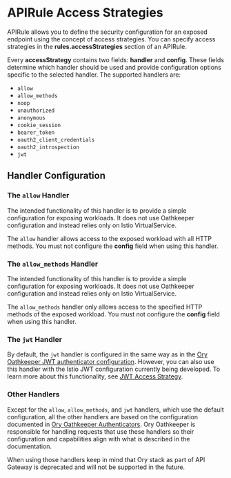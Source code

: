 # APIRule Access Strategies

APIRule allows you to define the security configuration for an exposed endpoint using the concept of access strategies. You can specify access strategies in the **rules.accessStrategies** section of an APIRule.

Every **accessStrategy** contains two fields: **handler** and **config**. These fields determine which handler should be used and provide configuration options specific to the selected handler. The supported handlers are:
- `allow`
- `allow_methods`
- `noop`
- `unauthorized`
- `anonymous`
- `cookie_session`
- `bearer_token`
- `oauth2_client_credentials`
- `oauth2_introspection`
- `jwt`

## Handler Configuration

### The `allow` Handler

The intended functionality of this handler is to provide a simple configuration for exposing workloads. It does not use Oathkeeper configuration and instead relies only on Istio VirtualService.

The `allow` handler allows access to the exposed workload with all HTTP methods. You must not configure the **config** field when using this handler.

### The `allow_methods` Handler

The intended functionality of this handler is to provide a simple configuration for exposing workloads. It does not use Oathkeeper configuration and instead relies only on Istio VirtualService.

The `allow_methods` handler only allows access to the specified HTTP methods of the exposed workload. You must not configure the **config** field when using this handler.


### The `jwt` Handler

By default, the `jwt` handler is configured in the same way as in the [Ory Oathkeeper JWT authenticator configuration](https://www.ory.sh/docs/oathkeeper/pipeline/authn#jwt). However, you can also use this handler with the Istio JWT configuration currently being developed. To learn more about this functionality, see [JWT Access Strategy](04-20-apirule-istio-jwt-access-strategy.md).

### Other Handlers

Except for the `allow`, `allow_methods`, and `jwt` handlers, which use the default configuration, all the other handlers are based on the configuration documented in [Ory Oathkeeper Authenticators](https://www.ory.sh/docs/oathkeeper/pipeline/authn). Ory Oathkeeper is responsible for handling requests that use these handlers so their configuration and capabilities align with what is described in the documentation.

When using those handlers keep in mind that Ory stack as part of API Gateway is deprecated and will not be supported in the future.
